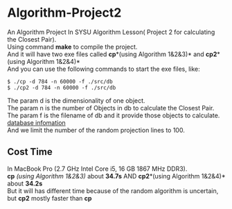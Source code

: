 # Algorithm-Project2
An Algorithm Project In SYSU Algorithm Lesson( Project 2 for calculating the Closest Pair).<br>
Using command **make** to compile the project.<br>
And it will have two exe files called **cp***(using Algorithm 1&2&3)* and **cp2***(using Algorithm 1&2&4)*<br>
And you can use the following commands to start the exe files, like:
```
$ ./cp -d 784 -n 60000 -f ./src/db
$ ./cp2 -d 784 -n 60000 -f ./src/db
```
The param d is the dimensionality of one object.<br>
The param n is the number of Objects in db to calculate the Closest Pair.<br>
The param f is the filename of db and it provide those objects to calculate. [database infomation](http://yann.lecun.com/exdb/mnist/)<br>
And we limit the number of the random projection lines to 100. 

## Cost Time
In MacBook Pro (2.7 GHz Intel Core i5, 16 GB 1867 MHz DDR3).<br>
**cp** *(using Algorithm 1&2&3)* about **34.7s** AND **cp2***(using Algorithm 1&2&4)* about **34.2s**<br>
But it will has different time because of the random algorithm is uncertain, but **cp2** mostly faster than **cp**
